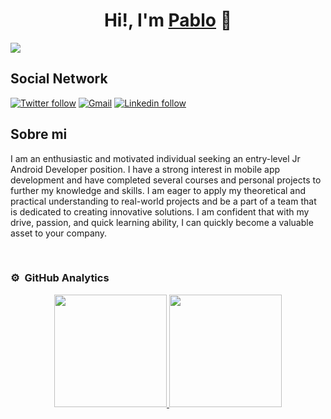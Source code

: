 <div align="center">
<h1 align="center">Hi!, I'm <a href="https://www.linkedin.com/in/pablo-n-1a4a3669/">Pablo</a> 👋</h1>
</div>
<img src="https://imgur.com/a/mGGQ3OL">


## Social Network
[![Twitter follow](https://img.shields.io/badge/Twitter-1DA1F2?style=for-the-badge&logo=twitter&logoColor=white)](https://twitter.com/HeraDev10)
[![Gmail](https://img.shields.io/badge/Gmail-D14836?style=for-the-badge&logo=gmail&logoColor=white)](mailto:pnunfe@gmail.com)
[![Linkedin follow](https://img.shields.io/badge/LinkedIn-0077B5?style=for-the-badge&logo=linkedin&logoColor=white)](https://www.linkedin.com/in/pablo-n-1a4a3669)


## Sobre mi

I am an enthusiastic and motivated individual seeking an entry-level Jr Android Developer position. I have a strong interest in mobile app development and have completed several courses and personal projects to further my knowledge and skills. I am eager to apply my theoretical and practical understanding to real-world projects and be a part of a team that is dedicated to creating innovative solutions. I am confident that with my drive, passion, and quick learning ability, I can quickly become a valuable asset to your company.

<br>



### ⚙️ &nbsp;GitHub Analytics

<p align="center">
<a href="https://github.com/PabDev3">
  <img height="180em" src="https://github-readme-stats-eight-theta.vercel.app/api?username=PavDev3&show_icons=true&theme=algolia&include_all_commits=true&count_private=true"/>
  <img height="180em" src="https://github-readme-stats-eight-theta.vercel.app/api/top-langs/?username=PavDev3&layout=compact&langs_count=8&theme=algolia"/>
</a>
</p>
